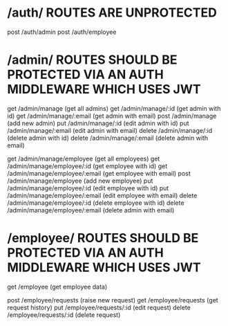 # /auth/ ROUTES ARE UNPROTECTED
post    /auth/admin
post    /auth/employee

# /admin/ ROUTES SHOULD BE PROTECTED VIA AN AUTH MIDDLEWARE WHICH USES JWT
get         /admin/manage                    (get all admins)
get         /admin/manage/:id                (get admin with id)
get         /admin/manage/:email             (get admin with email)
post        /admin/manage                    (add new admin)
put         /admin/manage/:id                (edit admin with id)
put         /admin/manage/:email             (edit admin with email)
delete      /admin/manage/:id                (delete admin with id)
delete      /admin/manage/:email             (delete admin with email)

get         /admin/manage/employee           (get all employees) 
get         /admin/manage/employee/:id       (get employee with id) 
get         /admin/manage/employee/:email    (get employee with email) 
post        /admin/manage/employee           (add new employee)
put         /admin/manage/employee/:id       (edit employee with id)
put         /admin/manage/employee/:email    (edit employee with email)
delete      /admin/manage/employee/:id       (delete employee with id)
delete      /admin/manage/employee/:email    (delete admin with email)


# /employee/ ROUTES SHOULD BE PROTECTED VIA AN AUTH MIDDLEWARE WHICH USES JWT
get         /employee                        (get employee data)

post        /employee/requests               (raise new request)
get         /employee/requests               (get request history)
put         /employee/requests/:id           (edit request)
delete      /employee/requests/:id           (delete request)